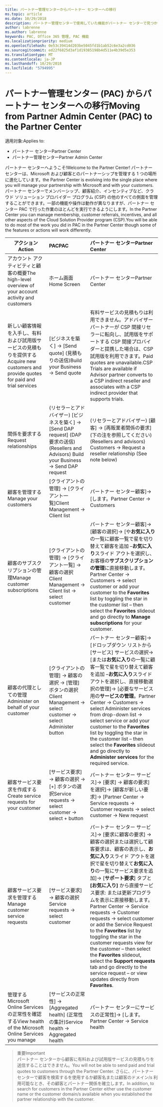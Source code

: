 ```yaml
---
title: パートナー管理センターからパートナー センターへの移行
ms.topic: article
ms.date: 10/29/2018
description: パートナー管理センターで使用していた機能がパートナー センターで見つかります
author: labrenne
ms.author: labrenne
keywords: PAC, Office 365 管理, PAC 機能
ms.localizationpriority: medium
ms.openlocfilehash: 0e53c39414d203be5045fd1b1ab52c6e3a2cd036
ms.sourcegitcommit: ed22f6825d3af1d19385198b4d511e4b39d5e353
ms.translationtype: MT
ms.contentlocale: ja-JP
ms.lasthandoff: 10/29/2018
ms.locfileid: "5794995"
---
```

# <a name="moving-from-partner-admin-center-pac-to-the-partner-center"></a><span data-ttu-id="b7881-104">パートナー管理センター (PAC) からパートナー センターへの移行</span><span class="sxs-lookup"><span data-stu-id="b7881-104">Moving from Partner Admin Center (PAC) to the Partner Center</span></span>

<span data-ttu-id="b7881-105">適用対象:</span><span class="sxs-lookup"><span data-stu-id="b7881-105">Applies to:</span></span>
- <span data-ttu-id="b7881-106">パートナー センター</span><span class="sxs-lookup"><span data-stu-id="b7881-106">Partner Center</span></span>
- <span data-ttu-id="b7881-107">パートナー管理センター</span><span class="sxs-lookup"><span data-stu-id="b7881-107">Partner Admin Center</span></span>

<span data-ttu-id="b7881-108">パートナー センターへようこそ!</span><span class="sxs-lookup"><span data-stu-id="b7881-108">Welcome to the Partner Center!</span></span> <span data-ttu-id="b7881-109">パートナー センターは、Microsoft および顧客とのパートナーシップを管理する 1 つの場所に進化しています。</span><span class="sxs-lookup"><span data-stu-id="b7881-109">the Partner Center is evolving into the single place where you will manage your partnership with Microsoft and with your customers.</span></span> <span data-ttu-id="b7881-110">パートナー センターでメンバーシップ、顧客紹介、インセンティブなど、クラウド ソリューション プロバイダー プログラム (CSP) の他のすべての側面を管理することができます。一部の機能や操作は動作が異なりますが、パートナー センター PAC で行った作業のほとんどを実行できるようにします。</span><span class="sxs-lookup"><span data-stu-id="b7881-110">In the Partner Center you can manage membership, customer referrals, incentives, and all other aspects of the Cloud Solution Provider program (CSP).You will be able to do most of the work you did in PAC in the Partner Center though some of the features or actions will work differently.</span></span> 


|**<span data-ttu-id="b7881-111">アクション</span><span class="sxs-lookup"><span data-stu-id="b7881-111">Action</span></span>**   |**<span data-ttu-id="b7881-112">PAC</span><span class="sxs-lookup"><span data-stu-id="b7881-112">PAC</span></span>**   |**<span data-ttu-id="b7881-113">パートナー センター</span><span class="sxs-lookup"><span data-stu-id="b7881-113">Partner Center</span></span>**   |
|--------------|:--------------|:---------------|
|<span data-ttu-id="b7881-114">アカウント アクティビティと顧客の概要</span><span class="sxs-lookup"><span data-stu-id="b7881-114">The high-level overview of your account activity and customers</span></span>|<span data-ttu-id="b7881-115">ホーム画面</span><span class="sxs-lookup"><span data-stu-id="b7881-115">Home Screen</span></span>|<span data-ttu-id="b7881-116">パートナー センター</span><span class="sxs-lookup"><span data-stu-id="b7881-116">Partner Center</span></span>|
|<span data-ttu-id="b7881-117">新しい顧客情報を入手し、有料および試用版サービスの見積もりを提供する</span><span class="sxs-lookup"><span data-stu-id="b7881-117">Acquire new customers and provide quotes for paid and trial services</span></span>|<span data-ttu-id="b7881-118">[ビジネスを築く] -> [Send quote] (見積もりの送信)</span><span class="sxs-lookup"><span data-stu-id="b7881-118">Build your Business -> Send quote</span></span>|<span data-ttu-id="b7881-119">有料サービスの見積もりは利用できません。アドバイザー パートナーが CSP 間接リセラーに転向し、試用版をサポートする CSP 間接プロバイダーと提携した場合は、CSP 試用版を利用できます。</span><span class="sxs-lookup"><span data-stu-id="b7881-119">Paid quotes are unavailable.CSP Trials are available if Advisor partner converts to a CSP indirect reseller and associates with a CSP indirect provider that supports trials.</span></span> |
|<span data-ttu-id="b7881-120">関係を要求する</span><span class="sxs-lookup"><span data-stu-id="b7881-120">Request relationships</span></span>|<span data-ttu-id="b7881-121">(リセラーとアドバイザー) [ビジネスを築く] -> [Send DAP request] (DAP 要求の送信)</span><span class="sxs-lookup"><span data-stu-id="b7881-121">(Resellers and Advisors) Build your Business -> Send DAP request</span></span>|<span data-ttu-id="b7881-122">(リセラーとアドバイザー) [顧客] -> [再販業者関係の要求] (下の注を参照してください)</span><span class="sxs-lookup"><span data-stu-id="b7881-122">(Resellers and advisors) Customers -> Request a reseller relationship (See note below)</span></span>|
|<span data-ttu-id="b7881-123">顧客を管理する</span><span class="sxs-lookup"><span data-stu-id="b7881-123">Manage your customers</span></span>|<span data-ttu-id="b7881-124">[クライアントの管理] -> [クライアント一覧]</span><span class="sxs-lookup"><span data-stu-id="b7881-124">Client Management -> Client list</span></span>|<span data-ttu-id="b7881-125">パートナー センター顧客]-> [します。</span><span class="sxs-lookup"><span data-stu-id="b7881-125">Partner Center -> Customers</span></span>|
|<span data-ttu-id="b7881-126">顧客のサブスクリプションの管理</span><span class="sxs-lookup"><span data-stu-id="b7881-126">Manage customer subscriptions</span></span>|<span data-ttu-id="b7881-127">[クライアントの管理] -> [クライアント一覧] -> 顧客の選択</span><span class="sxs-lookup"><span data-stu-id="b7881-127">Client Management -> Client list -> select customer</span></span>|<span data-ttu-id="b7881-128">パートナー センター顧客]-> [顧客の選択]-> [や**お気に入り**の一覧に顧客一覧で星を切り替えて顧客を追加 –**お気に入り**スライド アウトを選択し、お客様の**サブスクリプションの管理**に直接移動します。</span><span class="sxs-lookup"><span data-stu-id="b7881-128">Partner Center -> Customers -> select customer or add your customer to the **Favorites** list by toggling the star in the customer list – then select the **Favorites** slideout and go directly to **Manage subscriptions** for your customer.</span></span>|
|<span data-ttu-id="b7881-129">顧客の代理としての管理</span><span class="sxs-lookup"><span data-stu-id="b7881-129">Administer on behalf of your customer</span></span>|<span data-ttu-id="b7881-130">[クライアントの管理] -> 顧客の選択 -> [管理] ボタンの選択</span><span class="sxs-lookup"><span data-stu-id="b7881-130">Client Management -> select customer -> select Administer button</span></span>|<span data-ttu-id="b7881-131">パートナー センター顧客]-> [ドロップダウン リストから [サービス] サービスの選択-> [または**お気に入り**の一覧に顧客一覧で星を切り替えて顧客を追加 –**お気に入り**スライド アウトを選択し、直接移動選択の管理]-> [必要なサービス用の**サービスの管理**。</span><span class="sxs-lookup"><span data-stu-id="b7881-131">Partner Center -> Customers -> select Administer services from drop-down list -> select service or add your customer to the **Favorites** list by toggling the star in the customer list – then select the **Favorites** slideout and go directly to **Administer services** for the required service.</span></span>|
|<span data-ttu-id="b7881-132">顧客サービス要求を作成する</span><span class="sxs-lookup"><span data-stu-id="b7881-132">Create service requests for your customer</span></span>|<span data-ttu-id="b7881-133">[サービス要求] -> 顧客の選択 -> [+] ボタンの選択</span><span class="sxs-lookup"><span data-stu-id="b7881-133">Service requests -> select customer -> select + button</span></span> | <span data-ttu-id="b7881-134">パートナー センター サービス]-> [要求] -> 顧客の要求] を選択]-> [顧客が新しい要求]-> [</span><span class="sxs-lookup"><span data-stu-id="b7881-134">Partner Center -> Service requests -> Customer requests -> select customer -> New request</span></span>|
|<span data-ttu-id="b7881-135">顧客サービス要求を管理する</span><span class="sxs-lookup"><span data-stu-id="b7881-135">Manage customer service requests</span></span>| <span data-ttu-id="b7881-136">[サービス要求] -> 顧客の選択</span><span class="sxs-lookup"><span data-stu-id="b7881-136">Service requests -> select customer</span></span>|<span data-ttu-id="b7881-137">パートナー センター サービス]-> [要求に顧客の要求] -> 顧客の選択または選択して顧客要求は、顧客の表示し、**お気に入り**スライド アウトを選択で星を切り替えて**お気に入り**の一覧にサービス要求を追加]-> [**サポート要求**] タブと **[お気に入り]** から直接サービス要求: または更新プログラムを表示に直接移動します。</span><span class="sxs-lookup"><span data-stu-id="b7881-137">Partner Center -> Service requests -> Customer requests -> select customer or add the Service Request to the **Favorites** list by toggling the star in the customer requests view for the customer – then select the **Favorites** slideout, select the **Support requests** tab and go directly to the service request – or view updates directly from **Favorites**.</span></span>|
|<span data-ttu-id="b7881-138">管理する Microsoft Online Services の正常性を確認する</span><span class="sxs-lookup"><span data-stu-id="b7881-138">View health of the Microsoft Online Services you manage</span></span>|<span data-ttu-id="b7881-139">[サービスの正常性] -> [Aggregated health] (正常性の集計)</span><span class="sxs-lookup"><span data-stu-id="b7881-139">Service health -> Aggregated health</span></span>|<span data-ttu-id="b7881-140">パートナー センターにサービスの正常性]-> [します。</span><span class="sxs-lookup"><span data-stu-id="b7881-140">Partner Center -> Service health</span></span>|

><span data-ttu-id="b7881-141">重要</span><span class="sxs-lookup"><span data-stu-id="b7881-141">Important</span></span><br>
<span data-ttu-id="b7881-142">パートナー センターから顧客に有料および試用版サービスの見積もりを送信することはできません。</span><span class="sxs-lookup"><span data-stu-id="b7881-142">You will not be able to send paid and trial quotes to customers through the Partner Center.</span></span> <span data-ttu-id="b7881-143">さらに、パートナー センターで顧客を検索するを使用するか顧客名または顧客のドメイン/s 利用可能なとき、その顧客とパートナー関係を確立します。</span><span class="sxs-lookup"><span data-stu-id="b7881-143">In addition, to search for customers in the Partner Center either use the customer name or the customer domain/s available when you established the partner relationship with the customer.</span></span>